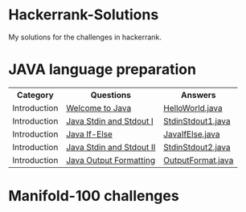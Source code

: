 # Hackerrank-Solutions
My solutions for the challenges in hackerrank.

# JAVA language preparation

<table>
  <th>Category</th>
  <th>Questions</th>
  <th>Answers</th>
  <tr>
    <td>Introduction</td>
    <td><a href="https://www.hackerrank.com/challenges/welcome-to-java/problem">Welcome to Java</a></td>
    <td><a href="Java/HelloWorld.java">HelloWorld.java</a></td>
  </tr>
    <tr>
    <td>Introduction</td>
    <td><a href="https://www.hackerrank.com/challenges/java-stdin-and-stdout-1/problem?isFullScreen=true">Java Stdin and Stdout I</a></td>
    <td><a href="Java/StdinStdout1.java">StdinStdout1.java</a></td>
  </tr>
    <tr>
    <td>Introduction</td>
    <td><a href="https://www.hackerrank.com/challenges/java-if-else/problem?isFullScreen=true">Java If-Else</a></td>
    <td><a href="Java/JavaIfElse.java">JavaIfElse.java</a></td>
  </tr>
      <tr>
    <td>Introduction</td>
    <td><a href="https://www.hackerrank.com/challenges/java-stdin-stdout/problem?isFullScreen=true">Java Stdin and Stdout II</a></td>
    <td><a href="Java/StdinStdout2.java">StdinStdout2.java</a></td>
  </tr>
      <tr>
    <td>Introduction</td>
    <td><a href="https://www.hackerrank.com/challenges/java-output-formatting/problem?isFullScreen=true">Java Output Formatting</a></td>
    <td><a href="Java/OutputFormat.java">OutputFormat.java</a></td>
  </tr>
</table>



# Manifold-100 challenges
